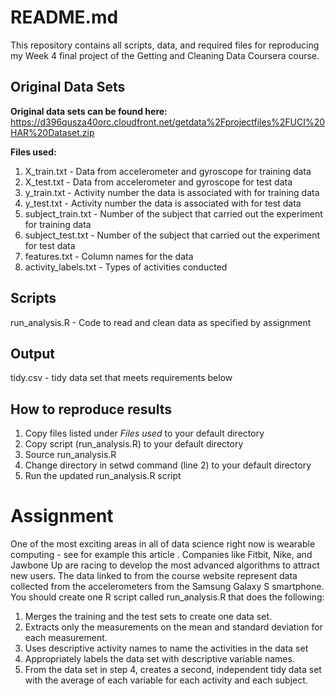 # README.md

This repository contains all scripts, data, and required files for reproducing my Week 4 final project of the Getting and Cleaning Data Coursera course.

## Original Data Sets
**Original data sets can be found here:**  https://d396qusza40orc.cloudfront.net/getdata%2Fprojectfiles%2FUCI%20HAR%20Dataset.zip

**Files used:**	

1. X_train.txt - Data from accelerometer and gyroscope for training data
2. X_test.txt - Data from accelerometer and gyroscope for test data
3. y_train.txt - Activity number the data is associated with for training data
4. y_test.txt - Activity number the data is associated with for test data
5. subject_train.txt - Number of the subject that carried out the experiment for training data
6. subject_test.txt - Number of the subject that carried out the experiment for test data
7. features.txt - Column names for the data
8. activity_labels.txt - Types of activities conducted

## Scripts
run_analysis.R - Code to read and clean data as specified by assignment

## Output
tidy.csv	- tidy data set that meets requirements below

## How to reproduce results
1.	Copy files listed under *Files used* to your default directory
2.	Copy script (run_analysis.R) to your default directory
3.	Source run_analysis.R
4.	Change directory in setwd command (line 2) to your default directory
5.	Run the updated run_analysis.R script

# Assignment
One of the most exciting areas in all of data science right now is wearable computing - see for example this article . Companies like Fitbit, Nike, and Jawbone Up are racing to develop the most advanced algorithms to attract new users. The data linked to from the course website represent data collected from the accelerometers from the Samsung Galaxy S smartphone. 
You should create one R script called run_analysis.R that does the following:


1. Merges the training and the test sets to create one data set.
2. Extracts only the measurements on the mean and standard deviation for each measurement.
3. Uses descriptive activity names to name the activities in the data set
4. Appropriately labels the data set with descriptive variable names.
5. From the data set in step 4, creates a second, independent tidy data set with the average of each variable for each activity and each subject.



